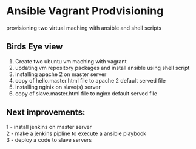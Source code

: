 # Ansible Vagrant Prodvisioning

<p> provisioning two virtual maching with ansible and shell scripts </p>

## Birds Eye view

<ol>
    <li>Create two ubuntu vm maching with vagrant </li>
    <li>updating vm repository packages and install ansible using shell script </li>
    <li>installing apache 2 on master server</li>
    <li>copy of hello.master.html file to apache 2 default served file</li>
    <li>installing nginix on slave(s) server</li>
    <li>copy of slave.master.html file to nginx default served file</li>
</ol>

## Next improvements:
1 - install jenkins on master server
<br>
2 - make a jenkins pipline to execute a ansible playbook
<br>
3 - deploy a code to slave servers
